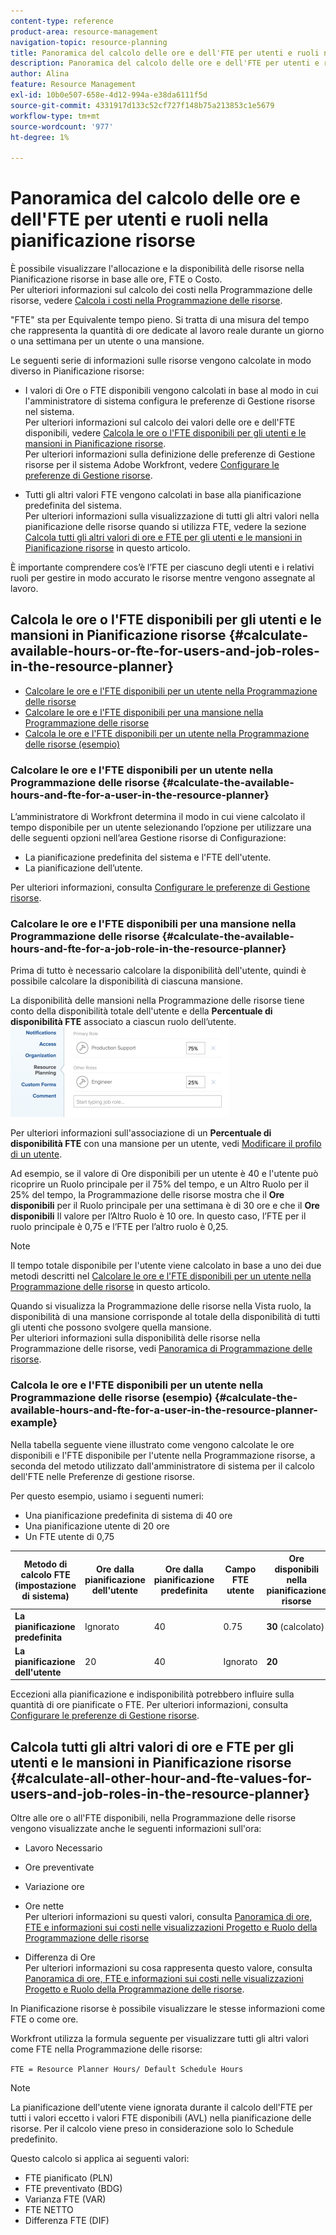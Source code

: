 ```yaml
---
content-type: reference
product-area: resource-management
navigation-topic: resource-planning
title: Panoramica del calcolo delle ore e dell'FTE per utenti e ruoli nella pianificazione risorse
description: Panoramica del calcolo delle ore e dell'FTE per utenti e ruoli nella pianificazione risorse
author: Alina
feature: Resource Management
exl-id: 10b0e507-658e-4d12-994a-e38da6111f5d
source-git-commit: 4331917d133c52cf727f148b75a213853c1e5679
workflow-type: tm+mt
source-wordcount: '977'
ht-degree: 1%

---
```


# Panoramica del calcolo delle ore e dell&#39;FTE per utenti e ruoli nella pianificazione risorse

<!--
<p data-mc-conditions="QuicksilverOrClassic.Draft mode">(NOTE: Alina:KEEP THIS:***Linked to: Configuring My Settings, Editing User Accounts, Planning in the Resource Planner -- *** Some of this documentation is also duplicated in this article (Scheduling): https://support.workfront.com/hc/en-us/articles/360000557174)</p>
-->

È possibile visualizzare l&#39;allocazione e la disponibilità delle risorse nella Pianificazione risorse in base alle ore, FTE o Costo.\
Per ulteriori informazioni sul calcolo dei costi nella Programmazione delle risorse, vedere [Calcola i costi nella Programmazione delle risorse](../../resource-mgmt/resource-planning/calculate-costs-resource-planner.md).

&quot;FTE&quot; sta per Equivalente tempo pieno. Si tratta di una misura del tempo che rappresenta la quantità di ore dedicate al lavoro reale durante un giorno o una settimana per un utente o una mansione.

Le seguenti serie di informazioni sulle risorse vengono calcolate in modo diverso in Pianificazione risorse:

* I valori di Ore o FTE disponibili vengono calcolati in base al modo in cui l&#39;amministratore di sistema configura le preferenze di Gestione risorse nel sistema.\
  Per ulteriori informazioni sul calcolo dei valori delle ore e dell&#39;FTE disponibili, vedere [Calcola le ore o l&#39;FTE disponibili per gli utenti e le mansioni in Pianificazione risorse](#calculate-available-hours-or-fte-for-users-and-job-roles-in-the-resource-planner).\
  Per ulteriori informazioni sulla definizione delle preferenze di Gestione risorse per il sistema Adobe Workfront, vedere [Configurare le preferenze di Gestione risorse](../../administration-and-setup/set-up-workfront/configure-system-defaults/configure-resource-mgmt-preferences.md).

* Tutti gli altri valori FTE vengono calcolati in base alla pianificazione predefinita del sistema.\
  Per ulteriori informazioni sulla visualizzazione di tutti gli altri valori nella pianificazione delle risorse quando si utilizza FTE, vedere la sezione [Calcola tutti gli altri valori di ore e FTE per gli utenti e le mansioni in Pianificazione risorse](#calculate-all-other-hour-and-fte-values-for-users-and-job-roles-in-the-resource-planner) in questo articolo.

È importante comprendere cos’è l’FTE per ciascuno degli utenti e i relativi ruoli per gestire in modo accurato le risorse mentre vengono assegnate al lavoro.

## Calcola le ore o l&#39;FTE disponibili per gli utenti e le mansioni in Pianificazione risorse {#calculate-available-hours-or-fte-for-users-and-job-roles-in-the-resource-planner}

* [Calcolare le ore e l&#39;FTE disponibili per un utente nella Programmazione delle risorse](#calculate-the-available-hours-and-fte-for-a-user-in-the-resource-planner)
* [Calcolare le ore e l&#39;FTE disponibili per una mansione nella Programmazione delle risorse](#calculate-the-available-hours-and-fte-for-a-job-role-in-the-resource-planner)
* [Calcola le ore e l&#39;FTE disponibili per un utente nella Programmazione delle risorse (esempio)](#calculate-the-available-hours-and-fte-for-a-user-in-the-resource-planner-example)

### Calcolare le ore e l&#39;FTE disponibili per un utente nella Programmazione delle risorse {#calculate-the-available-hours-and-fte-for-a-user-in-the-resource-planner}

L’amministratore di Workfront determina il modo in cui viene calcolato il tempo disponibile per un utente selezionando l’opzione per utilizzare una delle seguenti opzioni nell’area Gestione risorse di Configurazione:

* La pianificazione predefinita del sistema e l&#39;FTE dell&#39;utente.
* La pianificazione dell’utente.

Per ulteriori informazioni, consulta [Configurare le preferenze di Gestione risorse](../../administration-and-setup/set-up-workfront/configure-system-defaults/configure-resource-mgmt-preferences.md).

<!--
<div data-mc-conditions="QuicksilverOrClassic.Draft mode">
<p><br></p>
<p> <img src="assets/nwe-resource-management-system-setting-user's-schedule-350x157.png" style="width: 350;height: 157;" data-mc-conditions="QuicksilverOrClassic.Quicksilver"> </p>
<p>(NOTE: The determines how to calculate resource availability at the system level.For more information about defining the Resource Management preferences for the system, see Configure Resource Management preferences.)</p>
<p>Based on how this setting is configured, the availability of the users in the Resource Planner (hours as well as FTE availability) is calculated by using the following methods: </p>
<ul>
<li><strong>The Default Schedule</strong>: The Default Schedule of the system and the user FTE are used to determine the Available Hours and FTE value for the user in the Resource Planner. The Schedule of the user is ignored. In this case:
<ul>
<li> The <strong>Available Hours</strong> in the<strong>Resource Planner</strong> are calculated using the following formula:<br><code>User Available Hours = Default Schedule Hours * User FTE value</code> <span style="color: #dc143c;">( NOTE: this is the correct value. If this shows as a division in other articles, that is wrong. It's a multiplication between these 2 values).</span><br>For example, if the Default Schedule has 40 hours a week available for work, and the user FTE is 0.5, the user is available to work for 20 hours a week in the Resource Planner.<br>For more information about schedules, including the Default Schedule, see <a href="../../administration-and-setup/set-up-workfront/configure-timesheets-schedules/create-schedules.md" class="MCXref xref">Create a schedule</a></li>
<li style="font-weight: normal;"> The <strong>Available FTE</strong> for the user in the<strong>Resource Planner</strong> is the same as the user FTE specified in the user settings. <br>For example, if the user FTE is 0.5 in the user settings, the available FTE of the user is 0.5 in the Resource Planner. For more information about the value of the user FTE as it displays in the user settings, see <a href="../../administration-and-setup/add-users/create-and-manage-users/edit-a-users-profile.md" class="MCXref xref">Edit a user's profile</a>.<br></li>
</ul></li>
<li><strong>The User's Schedule</strong>: The Schedule of the user is used to determine the availability of the user in the Resource Planner. The value of the user FTE is ignored. In this case:
<ul>
<li> The <strong>Available Hours</strong> in the<strong>Resource Planner</strong> are the same as the Hours from the Schedule of the user.<br>For example, if the Schedule of the user has 40 hours a week available for work, the user is available to work for 40 hours a week in the Resource Planner. </li>
<li> The <strong>Available FTE</strong> in the<strong>Resource Planner</strong> is calculated by the following formula:<br><em><code>User Available FTE = Hours from the Schedule of the User/ Default Schedule Hours</code><br></em>For example, if the Schedule of the user has 20 hours available to work, and the Default Schedule in Workfront has 40 hours available to work, the user's FTE is 0.5.<br>For more information about schedules, including the Default Schedule, see <a href="../../administration-and-setup/set-up-workfront/configure-timesheets-schedules/create-schedules.md" class="MCXref xref">Create a schedule</a>.</li>
</ul></li>
</ul> <note type="note">
If the user is not associated with a schedule, the Available Hours for the user are calculated using the Default Schedule.
</note>
</div>
-->

### Calcolare le ore e l&#39;FTE disponibili per una mansione nella Programmazione delle risorse {#calculate-the-available-hours-and-fte-for-a-job-role-in-the-resource-planner}

Prima di tutto è necessario calcolare la disponibilità dell&#39;utente, quindi è possibile calcolare la disponibilità di ciascuna mansione.

La disponibilità delle mansioni nella Programmazione delle risorse tiene conto della disponibilità totale dell&#39;utente e della **Percentuale di disponibilità FTE** associato a ciascun ruolo dell’utente.\
![percent_of_fte_availability_at_the_user_level.png](assets/percent-of-fte-availability-at-the-user-level-350x144.png)

Per ulteriori informazioni sull&#39;associazione di un **Percentuale di disponibilità FTE** con una mansione per un utente, vedi [Modificare il profilo di un utente](../../administration-and-setup/add-users/create-and-manage-users/edit-a-users-profile.md).

Ad esempio, se il valore di Ore disponibili per un utente è 40 e l&#39;utente può ricoprire un Ruolo principale per il 75% del tempo, e un Altro Ruolo per il 25% del tempo, la Programmazione delle risorse mostra che il **Ore disponibili** per il Ruolo principale per una settimana è di 30 ore e che il **Ore disponibili** Il valore per l’Altro Ruolo è 10 ore. In questo caso, l’FTE per il ruolo principale è 0,75 e l’FTE per l’altro ruolo è 0,25.

>[!NOTE]
>
>Il tempo totale disponibile per l&#39;utente viene calcolato in base a uno dei due metodi descritti nel [Calcolare le ore e l&#39;FTE disponibili per un utente nella Programmazione delle risorse](#calculate-the-available-hours-and-fte-for-a-user-in-the-resource-planner) in questo articolo.

Quando si visualizza la Programmazione delle risorse nella Vista ruolo, la disponibilità di una mansione corrisponde al totale della disponibilità di tutti gli utenti che possono svolgere quella mansione.\
Per ulteriori informazioni sulla disponibilità delle risorse nella Programmazione delle risorse, vedi [Panoramica di Programmazione delle risorse](../../resource-mgmt/resource-planning/get-started-resource-planner.md).

### Calcola le ore e l&#39;FTE disponibili per un utente nella Programmazione delle risorse (esempio) {#calculate-the-available-hours-and-fte-for-a-user-in-the-resource-planner-example}

Nella tabella seguente viene illustrato come vengono calcolate le ore disponibili e l&#39;FTE disponibile per l&#39;utente nella Programmazione risorse, a seconda del metodo utilizzato dall&#39;amministratore di sistema per il calcolo dell&#39;FTE nelle Preferenze di gestione risorse.

Per questo esempio, usiamo i seguenti numeri:

* Una pianificazione predefinita di sistema di 40 ore
* Una pianificazione utente di 20 ore
* Un FTE utente di 0,75

| Metodo di calcolo FTE (impostazione di sistema) | **Ore dalla pianificazione dell&#39;utente** | **Ore dalla pianificazione predefinita** | **Campo FTE utente** | **Ore disponibili nella pianificazione risorse** | **FTE disponibile nella pianificazione risorse** |
|---|---|---|---|---|---|
| **La pianificazione predefinita** | Ignorato | 40 | 0.75 | **30** (calcolato) | **0.75** |
| **La pianificazione dell&#39;utente** | 20 | 40 | Ignorato | **20** | **0,5** (calcolato) |

Eccezioni alla pianificazione e indisponibilità potrebbero influire sulla quantità di ore pianificate o FTE. Per ulteriori informazioni, consulta [Configurare le preferenze di Gestione risorse](../../administration-and-setup/set-up-workfront/configure-system-defaults/configure-resource-mgmt-preferences.md).

## Calcola tutti gli altri valori di ore e FTE per gli utenti e le mansioni in Pianificazione risorse {#calculate-all-other-hour-and-fte-values-for-users-and-job-roles-in-the-resource-planner}

Oltre alle ore o all&#39;FTE disponibili, nella Programmazione delle risorse vengono visualizzate anche le seguenti informazioni sull&#39;ora:

* Lavoro Necessario
* Ore preventivate
* Variazione ore
* Ore nette\
  Per ulteriori informazioni su questi valori, consulta [Panoramica di ore, FTE e informazioni sui costi nelle visualizzazioni Progetto e Ruolo della Programmazione delle risorse](../../resource-mgmt/resource-planning/overview-of-planner-hour-fte-cost-information-in-role-project-views.md)

* Differenza di Ore\
  Per ulteriori informazioni su cosa rappresenta questo valore, consulta [Panoramica di ore, FTE e informazioni sui costi nelle visualizzazioni Progetto e Ruolo della Programmazione delle risorse](../../resource-mgmt/resource-planning/overview-of-planner-hour-fte-cost-information-in-role-project-views.md).

In Pianificazione risorse è possibile visualizzare le stesse informazioni come FTE o come ore.

Workfront utilizza la formula seguente per visualizzare tutti gli altri valori come FTE nella Programmazione delle risorse:

`FTE = Resource Planner Hours/ Default Schedule Hours`

>[!NOTE]
>
>La pianificazione dell&#39;utente viene ignorata durante il calcolo dell&#39;FTE per tutti i valori eccetto i valori FTE disponibili (AVL) nella pianificazione delle risorse. Per il calcolo viene preso in considerazione solo lo Schedule predefinito.

Questo calcolo si applica ai seguenti valori:

* FTE pianificato (PLN)
* FTE preventivato (BDG)
* Varianza FTE (VAR)
* FTE NETTO
* Differenza FTE (DIF)
